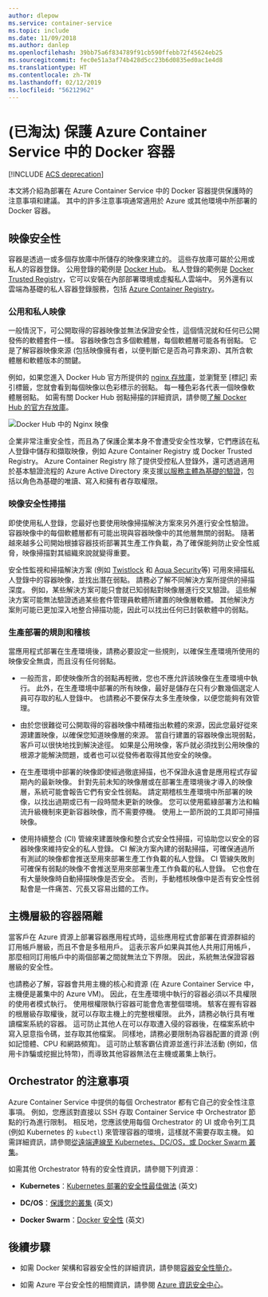 ```yaml
---
author: dlepow
ms.service: container-service
ms.topic: include
ms.date: 11/09/2018
ms.author: danlep
ms.openlocfilehash: 39bb75a6f834789f91cb590ffebb72f45624eb25
ms.sourcegitcommit: fec0e51a3af74b428d5cc23b6d0835ed0ac1e4d8
ms.translationtype: HT
ms.contentlocale: zh-TW
ms.lasthandoff: 02/12/2019
ms.locfileid: "56212962"
---
```

# <a name="deprecated-securing-docker-containers-in-azure-container-service"></a>(已淘汰) 保護 Azure Container Service 中的 Docker 容器

[!INCLUDE [ACS deprecation](container-service-deprecation.md)]

本文將介紹為部署在 Azure Container Service 中的 Docker 容器提供保護時的注意事項和建議。 其中的許多注意事項通常適用於 Azure 或其他環境中所部署的 Docker 容器。 

## <a name="image-security"></a>映像安全性

容器是透過一或多個存放庫中所儲存的映像來建立的。 這些存放庫可屬於公用或私人的容器登錄。 公用登錄的範例是 [Docker Hub](https://hub.docker.com/)。 私人登錄的範例是 [Docker Trusted Registry](https://docs.docker.com/datacenter/dtr/2.0/)，它可以安裝在內部部署環境或虛擬私人雲端中。 另外還有以雲端為基礎的私人容器登錄服務，包括 [Azure Container Registry](../articles/container-registry/container-registry-intro.md)。

### <a name="public-and-private-images"></a>公用和私人映像
一般情況下，可公開取得的容器映像並無法保證安全性，這個情況就和任何已公開發佈的軟體套件一樣。 容器映像包含多個軟體層，每個軟體層可能各有弱點。 它是了解容器映像來源 (包括映像擁有者，以便判斷它是否為可靠來源)、其所含軟體層和軟體版本的關鍵。 

例如，如果您進入 Docker Hub 官方所提供的 [nginx 存放庫](https://hub.docker.com/_/nginx/)，並瀏覽至 [標記] 索引標籤，您就會看到每個映像以色彩標示的弱點。 每一種色彩各代表一個映像軟體層弱點。 如需有關 Docker Hub 弱點掃描的詳細資訊，請參閱[了解 Docker Hub 的官方存放庫](https://blog.docker.com/2015/06/understanding-official-repos-docker-hub/)。

![Docker Hub 中的 Nginx 映像](./media/container-service-security/docker-hub-nginx.png)

企業非常注重安全性，而且為了保護企業本身不會遭受安全性攻擊，它們應該在私人登錄中儲存和擷取映像，例如 Azure Container Registry 或 Docker Trusted Registry。 Azure Container Registry 除了提供受控私人登錄外，還可透過適用於基本驗證流程的 Azure Active Directory 來支援[以服務主體為基礎的驗證](../articles/container-registry/container-registry-authentication.md)，包括以角色為基礎的唯讀、寫入和擁有者存取權限。

### <a name="image-security-scanning"></a>映像安全性掃描

即使使用私人登錄，您最好也要使用映像掃描解決方案來另外進行安全性驗證。 容器映像中的每個軟體層都有可能出現與容器映像中的其他層無關的弱點。 隨著越來越多公司開始根據容器技術部署其生產工作負載，為了確保能夠防止安全性威脅，映像掃描對其組織來說就變得重要。 

安全性監視和掃描解決方案 (例如 [Twistlock](https://www.twistlock.com/2016/11/07/twistlock-supports-azure-container-registry) 和 [Aqua Security](http://blog.aquasec.com/image-vulnerability-scanning-in-azure-container-registry)等) 可用來掃描私人登錄中的容器映像，並找出潛在弱點。 請務必了解不同解決方案所提供的掃描深度。 例如，某些解決方案可能只會就已知弱點對映像層進行交叉驗證。 這些解決方案可能無法驗證透過某些套件管理員軟體所建置的映像層軟體。 其他解決方案則可能已更加深入地整合掃描功能，因此可以找出任何已封裝軟體中的弱點。

### <a name="production-deployment-rules-and-audit"></a>生產部署的規則和稽核
當應用程式部署在生產環境後，請務必要設定一些規則，以確保生產環境所使用的映像安全無虞，而且沒有任何弱點。

* 一般而言，即使映像所含的弱點再輕微，您也不應允許該映像在生產環境中執行。 此外，在生產環境中部署的所有映像，最好是儲存在只有少數幾個選定人員可存取的私人登錄中。 也請務必不要保存太多生產映像，以便您能夠有效管理。

* 由於您很難從可公開取得的容器映像中精確指出軟體的來源，因此您最好從來源建置映像，以確保您知道映像層的來源。 當自行建置的容器映像出現弱點，客戶可以很快地找到解決途徑。 如果是公用映像，客戶就必須找到公用映像的根源才能解決問題，或者也可以從發佈者取得其他安全的映像。

* 在生產環境中部署的映像即使經過徹底掃描，也不保證永遠會是應用程式存留期內的最新映像。 針對先前未知的映像層或在部署生產環境後才導入的映像層，系統可能會報告它們有安全性弱點。 請定期稽核生產環境中所部署的映像，以找出過期或已有一段時間未更新的映像。 您可以使用藍綠部署方法和輪流升級機制來更新容器映像，而不需要停機。 使用上一節所說的工具即可掃描映像。 

* 使用持續整合 (CI) 管線來建置映像和整合式安全性掃描，可協助您以安全的容器映像來維持安全的私人登錄。 CI 解決方案內建的弱點掃描，可確保通過所有測試的映像都會推送至用來部署生產工作負載的私人登錄。 CI 管線失敗則可確保有弱點的映像不會推送至用來部署生產工作負載的私人登錄。 它也會在有大量映像時自動掃描映像是否安全。 否則，手動稽核映像中是否有安全性弱點會是一件痛苦、冗長又容易出錯的工作。

## <a name="host-level-container-isolation"></a>主機層級的容器隔離
當客戶在 Azure 資源上部署容器應用程式時，這些應用程式會部署在資源群組的訂用帳戶層級，而且不會是多租用戶。 這表示客戶如果與其他人共用訂用帳戶，那麼相同訂用帳戶中的兩個部署之間就無法立下界限。 因此，系統無法保證容器層級的安全性。 

也請務必了解，容器會共用主機的核心和資源 (在 Azure Container Service 中，主機便是叢集中的 Azure VM)。 因此，在生產環境中執行的容器必須以不具權限的使用者模式執行。 使用根權限執行容器可能會危害整個環境。 駭客在握有容器的根層級存取權後，就可以存取主機上的完整根權限。 此外，請務必執行具有唯讀檔案系統的容器。 這可防止其他人在可以存取遭入侵的容器後，在檔案系統中寫入惡意指令碼，並存取其他檔案。 同樣地，請務必要限制為容器配置的資源 (例如記憶體、CPU 和網路頻寬)。 這可防止駭客霸佔資源並進行非法活動 (例如，信用卡詐騙或挖掘比特幣)，而導致其他容器無法在主機或叢集上執行。

## <a name="orchestrator-considerations"></a>Orchestrator 的注意事項

Azure Container Service 中提供的每個 Orchestrator 都有它自己的安全性注意事項。 例如，您應該對直接以 SSH 存取 Container Service 中 Orchestrator 節點的行為進行限制。 相反地，您應該使用每個 Orchestrator 的 UI 或命令列工具 (例如 Kubernetes 的 `kubectl`) 來管理容器的環境，這樣就不需要存取主機。 如需詳細資訊，請參閱[從遠端連線至 Kubernetes、DC/OS，或 Docker Swarm 叢集](../articles/container-service/kubernetes/container-service-connect.md)。

如需其他 Orchestrator 特有的安全性資訊，請參閱下列資源︰

* **Kubernetes**：[Kubernetes 部署的安全性最佳做法](https://kubernetes.io/blog/2016/08/security-best-practices-kubernetes-deployment/) (英文)

* **DC/OS**：[保護您的叢集](http://docs.mesosphere.com/1.12/administering-clusters/securing-your-cluster) (英文)

* **Docker Swarm**：[Docker 安全性](https://www.docker.com/docker-security) (英文)

## <a name="next-steps"></a>後續步驟

* 如需 Docker 架構和容器安全性的詳細資訊，請參閱[容器安全性簡介](https://www.docker.com/sites/default/files/WP_IntrotoContainerSecurity_08.19.2016.pdf)。

* 如需 Azure 平台安全性的相關資訊，請參閱 [Azure 資訊安全中心](https://www.microsoft.com/en-us/trustcenter/cloudservices/azure)。
